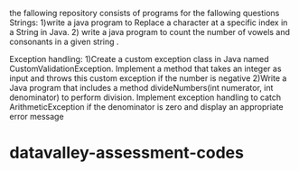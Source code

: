 the fallowing repository consists of programs for the fallowing questions
Strings: 
1)write  a java program to Replace a character at a specific index in a String in Java. 
2) write a java program to count the number of vowels and consonants in a given string . 
  
Exception handling: 
1)Create a custom exception class in Java named CustomValidationException. Implement a method that takes an integer as input and throws this custom exception if the number is negative 
2)Write a Java program that includes a method divideNumbers(int numerator, int denominator) to perform division. Implement exception handling to catch 
ArithmeticException if the denominator is zero and display an appropriate error message

# datavalley-assessment-codes
